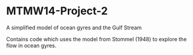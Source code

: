# MTMW14-Project-2

A simplified model of ocean gyres and the Gulf Stream

Contains code which uses the model from Stommel (1948) to explore the flow in ocean gyres.
